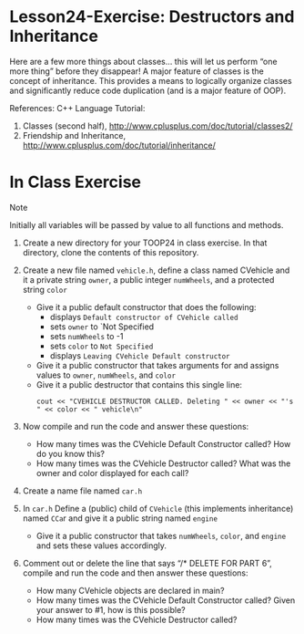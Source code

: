 # Lesson24-Exercise: Destructors and Inheritance
Here are a few more things about classes… this will let us perform “one more thing” before they disappear! A major feature of classes is the concept of inheritance. This provides a means to logically organize classes and significantly reduce code duplication (and is a major feature of OOP). 

References: C++ Language Tutorial: 
  1. Classes (second half), http://www.cplusplus.com/doc/tutorial/classes2/  
  2. Friendship and Inheritance, http://www.cplusplus.com/doc/tutorial/inheritance/

# In Class Exercise
>[!Note]
>Initially all variables will be passed by value to all functions and methods.
1. Create a new directory for your TOOP24 in class exercise. In that directory, clone the contents of this repository.
2. Create a new file named `vehicle.h`, define a class named CVehicle and it a private string `owner`, a public integer `numWheels`, and a protected string `color`
    - Give it a public default constructor that does the following:
      - displays `Default constructor of CVehicle called`
      - sets `owner` to `Not Specified
      - sets `numWheels` to -1
      - sets `color` to `Not Specified`
      - displays `Leaving CVehicle Default constructor`
    - Give it a public constructor that takes arguments for and assigns values to `owner`, `numWheels`, and `color`
    - Give it a public destructor that contains this single line:
      ```
      cout << "CVEHICLE DESTRUCTOR CALLED. Deleting " << owner << "'s " << color << " vehicle\n"  
      ```
3. Now compile and run the code and answer these questions: 
    - How many times was the CVehicle Default Constructor called? How do you know this? 
    - How many times was the CVehicle Destructor called? What was the owner and color displayed for each call?
      
4. Create a name file named `car.h`

5. In `car.h` Define a (public) child of `CVehicle` (this implements inheritance) named `CCa`r and give it a public string named `engine`
    - Give it a public constructor that takes `numWheels`, `color`, and `engine` and sets these values accordingly.  

6. Comment out or delete the line that says “/* DELETE FOR PART 6”, compile and run the code and then answer these questions: 
    - How many CVehicle objects are declared in main? 
    - How many times was the CVehicle Default Constructor called? Given your answer to #1, how is this possible? 
    - How many times was the CVehicle Destructor called?  
